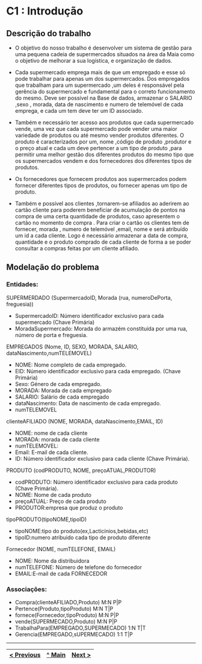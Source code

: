 # C1 : Introdução


## Descrição do trabalho
* O objetivo do nosso trabalho é desenvolver um sistema de gestão para uma pequena cadeia de supermercados situados na área da Maia como o objetivo de melhorar a sua logística, e organização de dados.

* Cada supermercado emprega mais de que um  empregado e esse só pode trabalhar para apenas um dos supermercados. Dos empregados que trabalham para um supermercado ,um deles é responsável pela gerência do supermercado e fundamental para o correto funcionamento do mesmo. 
Deve ser possível na Base de dados, armazenar o SALARIO ,sexo , morada, data de nascimento e numero de telemóvel de cada emprega, e cada um tem deve ter um ID associado.
* Também e necessário ter acesso  aos produtos que cada supermercado vende, uma vez que cada supermercado pode vender uma maior variedade de produtos ou até mesmo vender produtos diferentes. O produto é caracterizados por um, nome ,código de produto ,produtor e o preço atual e cada um deve pertencer a um tipo de produto ,para permitir uma melhor gestão dos diferentes produtos do mesmo tipo que os supermercados vendem e dos fornecedores dos diferentes tipos de produtos.

* Os fornecedores que fornecem produtos aos supermercados podem fornecer diferentes tipos de produtos, ou fornecer apenas um tipo de produto.

* Também e possível aos clientes ,tornarem-se afiliados ao aderirem ao cartão cliente para poderem beneficiar de acumulação de pontos na compra de uma certa quantidade de produtos,  caso apresentem o cartão no momento de compra  . Para criar o cartão os clientes tem de fornecer, morada , numero de telemóvel ,email, nome e será atribuído um id a cada cliente.
Logo é necessário armazenar a data de compra, quantidade e o produto comprado de cada cliente de forma a se poder consultar a compras feitas por um cliente afiliado.






## Modelação do problema

### **Entidades**:
  



SUPERMERDADO (SupermercadoID, Morada (rua, numeroDePorta, freguesia))
*	SupermercadoID: Número identificador exclusivo para cada supermercado (Chave Primária)
*	MoradaSupermercado: Morada do armazém constituída por uma rua, número de porta e freguesia.


EMPREGADOS (Nome, ID, SEXO, MORADA, SALARIO, dataNascimento,numTELEMOVEL)
*	NOME: Nome completo de cada empregado.
*	EID: Número identificador exclusivo para cada empregado. (Chave Primária)
*	Sexo: Género de cada empregado.
*	MORADA: Morada de cada empregado
*	SALARIO: Salário de cada empregado
*	dataNascimento: Data de nascimento de cada empregado.
* numTELEMOVEL

clienteAFILIADO (NOME, MORADA, dataNascimento,EMAIL, ID)
*	NOME: nome de cada cliente
*	MORADA: morada de cada cliente
*	numTELEMOVEL:
*	Email: E-mail de cada cliente.
*	ID: Número identificador exclusivo para cada cliente (Chave Primária).

PRODUTO (codPRODUTO, NOME, preçoATUAL,PRODUTOR) 
*	codPRODUTO: Número identificador exclusivo para cada produto (Chave Primária).
*	NOME: Nome de cada produto
* preçoATUAL: Preço de cada produto
* PRODUTOR:empresa que produz o produto

tipoPRODUTO(tipoNOME,tipoID)
* tipoNOME:tipo do produto(ex,Lacticínios,bebidas,etc)
* tipoID:numero atribuido cada tipo de produto diferente

Fornecedor (NOME, numTELEFONE, EMAIL)
*	NOME: Nome da distribuidora
*	numTELEFONE: Número de telefone do fornecedor
* EMAIL:E-mail de cada FORNECEDOR

### **Associações**:

* Compra(clienteAFILIADO,Produto)              M:N P|P
* Pertence(Produto,tipoProduto)                M:N T|P  
* fornece(Fornecedor,tipoProduto)              M:N P|P
* vende(SUPERMECADO,Produto)                   M:N P|P
* TrabalhaPara(EMPREGADO,SUPERMECADO)          1:N T|T
* Gerencia(EMPREGADO,sUPERMECADO)              1:1 T|P



---
[< Previous](rei00.md) | [^ Main](/../../) | [Next >](rei02.md)
:--- | :---: | ---: 

